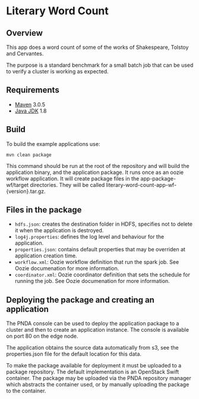 # Literary Word Count

## Overview

This app does a word count of some of the works of Shakespeare, Tolstoy and Cervantes.

The purpose is a standard benchmark for a small batch job that can be used to verify a cluster is working as expected.

## Requirements

* [Maven](https://maven.apache.org/docs/3.0.5/release-notes.html) 3.0.5
* [Java JDK](https://docs.oracle.com/javase/8/docs/technotes/guides/install/install_overview.html) 1.8

## Build

To build the example applications use:

````
mvn clean package
````

This command should be run at the root of the repository and will build the application binary, and the application package. It runs once as an oozie workflow application.  It will create package files in the app-package-wf/target directories. They will be called literary-word-count-app-wf-{version}.tar.gz.


## Files in the package

- `hdfs.json`: creates the destination folder in HDFS, specifies not to delete it when the application is destroyed.
- `log4j.properties`: defines the log level and behaviour for the application.
- `properties.json`: contains default properties that may be overriden at application creation time.
- `workflow.xml`: Oozie workflow definition that run the spark job. See Oozie documenation for more information.
- `coordinator.xml`: Oozie coordinator definition that sets the schedule for running the job. See Oozie documenation for more information.

## Deploying the package and creating an application

The PNDA console can be used to deploy the application package to a cluster and then to create an application instance. The console is available on port 80 on the edge node.

The application obtains the source data automatically from s3, see the properties.json file for the default location for this data.

To make the package available for deployment it must be uploaded to a package repository. The default implementation is an OpenStack Swift container. The package may be uploaded via the PNDA repository manager which abstracts the container used, or by manually uploading the package to the container.
